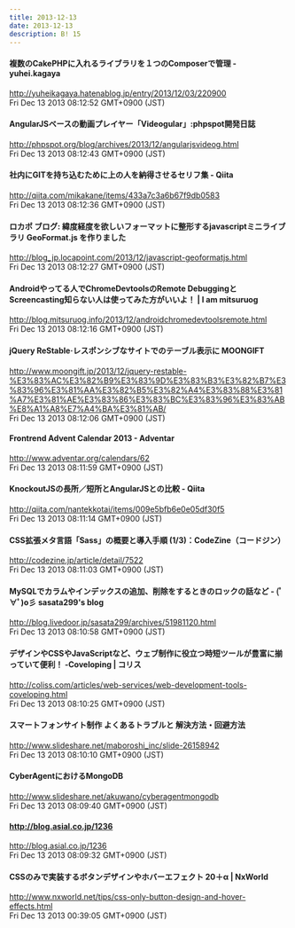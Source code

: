 ```yaml
---
title: 2013-12-13
date: 2013-12-13
description: B! 15
---
```


####  複数のCakePHPに入れるライブラリを１つのComposerで管理 - yuhei.kagaya
http://yuheikagaya.hatenablog.jp/entry/2013/12/03/220900<br>
Fri Dec 13 2013 08:12:52 GMT+0900 (JST)<br>


#### AngularJSベースの動画プレイヤー「Videogular」:phpspot開発日誌
http://phpspot.org/blog/archives/2013/12/angularjsvideog.html<br>
Fri Dec 13 2013 08:12:43 GMT+0900 (JST)<br>


#### 社内にGITを持ち込むために上の人を納得させるセリフ集 - Qiita
http://qiita.com/mikakane/items/433a7c3a6b67f9db0583<br>
Fri Dec 13 2013 08:12:36 GMT+0900 (JST)<br>


#### ロカポ ブログ: 緯度経度を欲しいフォーマットに整形するjavascriptミニライブラリ GeoFormat.js を作りました
http://blog_jp.locapoint.com/2013/12/javascript-geoformatjs.html<br>
Fri Dec 13 2013 08:12:27 GMT+0900 (JST)<br>


#### Androidやってる人でChromeDevtoolsのRemote DebuggingとScreencasting知らない人は使ってみた方がいいよ！ | I am mitsuruog
http://blog.mitsuruog.info/2013/12/androidchromedevtoolsremote.html<br>
Fri Dec 13 2013 08:12:16 GMT+0900 (JST)<br>


#### jQuery ReStable·レスポンシブなサイトでのテーブル表示に MOONGIFT
http://www.moongift.jp/2013/12/jquery-restable-%E3%83%AC%E3%82%B9%E3%83%9D%E3%83%B3%E3%82%B7%E3%83%96%E3%81%AA%E3%82%B5%E3%82%A4%E3%83%88%E3%81%A7%E3%81%AE%E3%83%86%E3%83%BC%E3%83%96%E3%83%AB%E8%A1%A8%E7%A4%BA%E3%81%AB/<br>
Fri Dec 13 2013 08:12:06 GMT+0900 (JST)<br>


#### Frontrend Advent Calendar 2013 - Adventar
http://www.adventar.org/calendars/62<br>
Fri Dec 13 2013 08:11:59 GMT+0900 (JST)<br>


#### KnockoutJSの長所／短所とAngularJSとの比較 - Qiita
http://qiita.com/nantekkotai/items/009e5bfb6e0e05df30f5<br>
Fri Dec 13 2013 08:11:14 GMT+0900 (JST)<br>


#### CSS拡張メタ言語「Sass」の概要と導入手順 (1/3)：CodeZine（コードジン）
http://codezine.jp/article/detail/7522<br>
Fri Dec 13 2013 08:11:03 GMT+0900 (JST)<br>


#### MySQLでカラムやインデックスの追加、削除をするときのロックの話など - (ﾟ∀ﾟ)o彡 sasata299's blog
http://blog.livedoor.jp/sasata299/archives/51981120.html<br>
Fri Dec 13 2013 08:10:58 GMT+0900 (JST)<br>


####   デザインやCSSやJavaScriptなど、ウェブ制作に役立つ時短ツールが豊富に揃っていて便利！ -Coveloping | コリス
http://coliss.com/articles/web-services/web-development-tools-coveloping.html<br>
Fri Dec 13 2013 08:10:25 GMT+0900 (JST)<br>


#### スマートフォンサイト制作  よくあるトラブルと 解決方法・回避方法
http://www.slideshare.net/maboroshi_inc/slide-26158942<br>
Fri Dec 13 2013 08:10:10 GMT+0900 (JST)<br>


#### CyberAgentにおけるMongoDB
http://www.slideshare.net/akuwano/cyberagentmongodb<br>
Fri Dec 13 2013 08:09:40 GMT+0900 (JST)<br>


#### http://blog.asial.co.jp/1236
http://blog.asial.co.jp/1236<br>
Fri Dec 13 2013 08:09:32 GMT+0900 (JST)<br>


#### CSSのみで実装するボタンデザインやホバーエフェクト 20＋α | NxWorld
http://www.nxworld.net/tips/css-only-button-design-and-hover-effects.html<br>
Fri Dec 13 2013 00:39:05 GMT+0900 (JST)<br>


